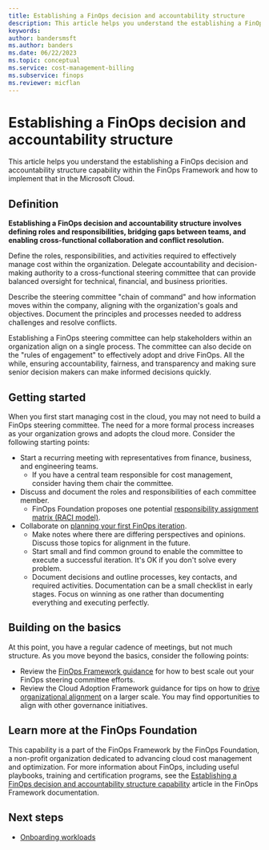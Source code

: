 ```yaml
---
title: Establishing a FinOps decision and accountability structure
description: This article helps you understand the establishing a FinOps decision and accountability structure capability within the FinOps Framework and how to implement that in the Microsoft Cloud.
keywords:
author: bandersmsft
ms.author: banders
ms.date: 06/22/2023
ms.topic: conceptual
ms.service: cost-management-billing
ms.subservice: finops
ms.reviewer: micflan
---
```


# Establishing a FinOps decision and accountability structure

This article helps you understand the establishing a FinOps decision and accountability structure capability within the FinOps Framework and how to implement that in the Microsoft Cloud.

## Definition

**Establishing a FinOps decision and accountability structure involves defining roles and responsibilities, bridging gaps between teams, and enabling cross-functional collaboration and conflict resolution.**

Define the roles, responsibilities, and activities required to effectively manage cost within the organization. Delegate accountability and decision-making authority to a cross-functional steering committee that can provide balanced oversight for technical, financial, and business priorities.

Describe the steering committee "chain of command" and how information moves within the company, aligning with the organization's goals and objectives. Document the principles and processes needed to address challenges and resolve conflicts.

Establishing a FinOps steering committee can help stakeholders within an organization align on a single process. The committee can also decide on the "rules of engagement" to effectively adopt and drive FinOps. All the while, ensuring accountability, fairness, and transparency and making sure senior decision makers can make informed decisions quickly.

## Getting started

When you first start managing cost in the cloud, you may not need to build a FinOps steering committee. The need for a more formal process increases as your organization grows and adopts the cloud more. Consider the following starting points:

- Start a recurring meeting with representatives from finance, business, and engineering teams.
  - If you have a central team responsible for cost management, consider having them chair the committee.
- Discuss and document the roles and responsibilities of each committee member.
  - FinOps Foundation proposes one potential [responsibility assignment matrix (RACI model)](https://www.finops.org/wg/adopting-finops/#accountability-and-expectations-by-team-raci--daci-modeling).
- Collaborate on [planning your first FinOps iteration](conduct-finops-iteration.md).
  - Make notes where there are differing perspectives and opinions. Discuss those topics for alignment in the future.
  - Start small and find common ground to enable the committee to execute a successful iteration. It's OK if you don't solve every problem.
  - Document decisions and outline processes, key contacts, and required activities. Documentation can be a small checklist in early stages. Focus on winning as one rather than documenting everything and executing perfectly.

## Building on the basics

At this point, you have a regular cadence of meetings, but not much structure. As you move beyond the basics, consider the following points:

- Review the [FinOps Framework guidance](https://www.finops.org/framework/capabilities/decision-accountability-structure/) for how to best scale out your FinOps steering committee efforts.
- Review the Cloud Adoption Framework guidance for tips on how to [drive organizational alignment](/azure/cloud-adoption-framework/organize) on a larger scale. You may find opportunities to align with other governance initiatives.

## Learn more at the FinOps Foundation

This capability is a part of the FinOps Framework by the FinOps Foundation, a non-profit organization dedicated to advancing cloud cost management and optimization. For more information about FinOps, including useful playbooks, training and certification programs, see the [Establishing a FinOps decision and accountability structure capability](https://www.finops.org/framework/capabilities/decision-accountability-structure/) article in the FinOps Framework documentation.

## Next steps

- [Onboarding workloads](capabilities-workloads.md)